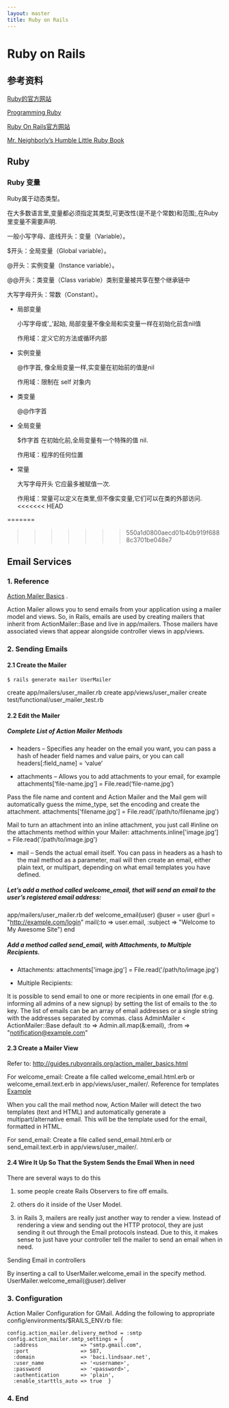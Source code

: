 ```yaml
---
layout: master
title: Ruby on Rails
---
```


# Ruby on Rails

## 参考资料

[Ruby的官方网站](http://www.ruby-lang.org/en/)

[Programming Ruby](http://www.rubycentral.com/pickaxe/)

[Ruby On Rails官方网站](http://rubyonrails.org/)

[Mr. Neighborly’s Humble Little Ruby Book](http://www.humblelittlerubybook.com/book/html/index.html)

## Ruby 

### Ruby 变量

Ruby属于动态类型。

在大多数语言里,变量都必须指定其类型,可更改性(是不是个常数)和范围;,在Ruby里变量不需要声明.

>
一般小写字母、底线开头：变量（Variable）。

$开头：全局变量（Global variable）。

@开头：实例变量（Instance variable）。

@@开头：类变量（Class variable）类别变量被共享在整个继承链中

大写字母开头：常数（Constant）。

- 局部变量
  
  小写字母或'_'起始, 局部变量不像全局和实变量一样在初始化前含nil值

  作用域：定义它的方法或循环内部


- 实例变量
 
  @作字首, 像全局变量一样,实变量在初始前的值是nil

  作用域：限制在 self 对象内
  
- 类变量

  @@作字首

- 全局变量

  $作字首  在初始化前,全局变量有一个特殊的值 nil.

  作用域：程序的任何位置
  
- 常量

  大写字母开头  它应最多被赋值一次.

  作用域：常量可以定义在类里,但不像实变量,它们可以在类的外部访问.
<<<<<<< HEAD

=======
  
>>>>>>> 550a1d0800aecd01b40b919f6888c3701be048e7
## Email Services

### 1. Reference

[Action Mailer Basics](http://guides.rubyonrails.org/action_mailer_basics.html) .

Action Mailer allows you to send emails from your application using a mailer model and views. So, in Rails, emails are used by creating mailers that inherit from ActionMailer::Base and live in app/mailers. Those mailers have associated views that appear alongside controller views in app/views.

### 2. Sending Emails

#### 2.1 Create the Mailer

    $ rails generate mailer UserMailer

create    app/mailers/user_mailer.rb
create    app/views/user_mailer
create    test/functional/user_mailer_test.rb

#### 2.2 Edit the Mailer

##### Complete List of Action Mailer Methods

+ headers – Specifies any header on the email you want, you can pass a hash of header field names and value pairs, or you can call headers[:field_name] = ‘value’

+ attachments – Allows you to add attachments to your email, for example attachments[‘file-name.jpg’] = File.read(‘file-name.jpg’)

Pass the file name and content and Action Mailer and the Mail gem will automatically guess the mime_type, set the encoding and create the attachment.
    attachments['filename.jpg'] = File.read('/path/to/filename.jpg')

Mail to turn an attachment into an inline attachment, you just call #inline on the attachments method within your Mailer:
    attachments.inline['image.jpg'] = File.read('/path/to/image.jpg')

+ mail – Sends the actual email itself. You can pass in headers as a hash to the mail method as a parameter, mail will then create an email, either plain text, or multipart, depending on what email templates you have defined.

##### Let’s add a method called welcome_email, that will send an email to the user’s registered email address:
app/mailers/user_mailer.rb
    def welcome_email(user)
      @user = user
      @url  = "http://example.com/login"
      mail(:to => user.email, :subject => "Welcome to My Awesome Site")
    end 

##### Add a method called send_email, with Attachments, to Multiple Recipients.

* Attachments:
    attachments['image.jpg'] = File.read('/path/to/image.jpg')

* Multiple Recipients:

It is possible to send email to one or more recipients in one email (for e.g. informing all admins of a new signup) by setting the list of emails to the :to key. The list of emails can be an array of email addresses or a single string with the addresses separated by commas.
    class AdminMailer < ActionMailer::Base
      default :to => Admin.all.map(&:email),
              :from => "notification@example.com"

#### 2.3 Create a Mailer View

Refer to: http://guides.rubyonrails.org/action_mailer_basics.html

For welcome_email:
Create a file called welcome_email.html.erb or welcome_email.text.erb in app/views/user_mailer/. 
Reference for templates [Example](http://guides.rubyonrails.org/action_mailer_basics.html#complete-list-of-action-mailer-methods)

When you call the mail method now, Action Mailer will detect the two templates (text and HTML) and automatically generate a multipart/alternative email.
This will be the template used for the email, formatted in HTML.

For send_email:
Create a file called send_email.html.erb or send_email.text.erb in app/views/user_mailer/. 


#### 2.4 Wire It Up So That the System Sends the Email When in need

There are several ways to do this

1. some people create Rails Observers to fire off emails.

2. others do it inside of the User Model. 

3. in Rails 3, mailers are really just another way to render a view. Instead of rendering a view and sending out the HTTP protocol, they are just sending it out through the Email protocols instead. Due to this, it makes sense to just have your controller tell the mailer to send an email when in need.

Sending Email in controllers  

By inserting a call to UserMailer.welcome_email in the specify method.
    UserMailer.welcome_email(@user).deliver

### 3. Configuration

Action Mailer Configuration for GMail.
Adding the following to appropriate config/environments/$RAILS_ENV.rb file:

    config.action_mailer.delivery_method = :smtp
    config.action_mailer.smtp_settings = {
      :address              => "smtp.gmail.com",
      :port                 => 587,
      :domain               => 'baci.lindsaar.net',
      :user_name            => '<username>',
      :password             => '<password>',
      :authentication       => 'plain',
      :enable_starttls_auto => true  }


### 4. End 
